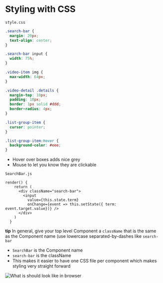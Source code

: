 # Styling with CSS

`style.css`

```css
.search-bar {
  margin: 20px;
  text-align: center;
}

.search-bar input {
  width: 75%;
}

.video-item img {
  max-width: 64px;
}

.video-detail .details {
  margin-top: 10px;
  padding: 10px;
  border: 1px solid #ddd;
  border-radius: 4px;
}

.list-group-item {
  cursor: pointer;
}

.list-group-item:hover {
  background-color: #eee;
}
```

* Hover over boxes adds nice grey
* Mouse to let you know they are clickable

`SearchBar.js`

```
render() {
    return (
      <div className="search-bar">
        <input
          value={this.state.term}
          onChange={event => this.setState({ term: event.target.value})} />
      </div>
    )
  }
```

**tip** In general, give your top level Component a `className` that is the same as the Component name (use lowercase separated-by-dashes like `search-bar`

* `SearchBar` is the Component name
* `search-bar` is the className
* This makes it easier to have one CSS file per component which makes styling very straight forward

![What is should look like in browser](https://i.imgur.com/wcZlXyh.png)



